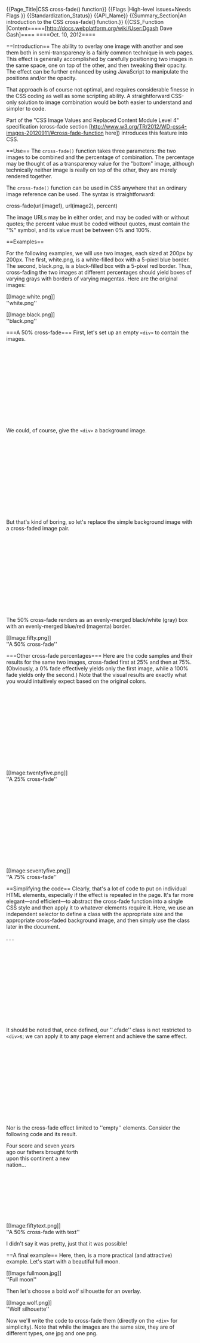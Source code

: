 {{Page_Title|CSS cross-fade() function}}
{{Flags
|High-level issues=Needs Flags
}}
{{Standardization_Status}}
{{API_Name}}
{{Summary_Section|An introduction to the CSS cross-fade() function.}}
{{CSS_Function
|Content=====[http://docs.webplatform.org/wiki/User:Dgash Dave Gash]====
====Oct. 10, 2012====

==Introduction==
The ability to overlay one image with another and see them both in semi-transparency is a fairly common technique in web pages.
This effect is generally accomplished by carefully positioning two images in the same space, one on top of the other, and then tweaking their opacity. The effect can be further enhanced by using JavaScript to manipulate the positions and/or the opacity.

That approach is of course not optimal, and requires considerable finesse in the CSS coding as well as some scripting ability. 
A straightforward CSS-only solution to image combination would be both easier to understand and simpler to code.

Part of the "CSS Image Values and Replaced Content Module Level 4" specification (cross-fade section [http://www.w3.org/TR/2012/WD-css4-images-20120911/#cross-fade-function here]) introduces this feature into CSS. 

==Use==
The <code>cross-fade()</code> function takes three parameters: the two images to be combined and the percentage of combination. The percentage may be thought of as a transparency value for the "bottom" image, although technically neither image is really on top of the other, they are merely rendered together.

The <code>cross-fade()</code> function can be used in CSS anywhere that an ordinary image reference can be used. The syntax is straightforward:

<syntaxhighlight language="css">
cross-fade(url(image1), url(image2), percent)
</syntaxhighlight>

The image URLs may be in either order, and may be coded with or without quotes; the percent value must be coded without quotes, must contain the "%" symbol, and its value must be between 0% and 100%.

==Examples==

For the following examples, we will use two images, each sized at 200px by 200px. The first, white.png, is a white-filled box with a 5-pixel blue border. The second, black.png, is a black-filled box with a 5-pixel red border. Thus, cross-fading the two images at different percentages should yield boxes of varying grays with borders of varying magentas. Here are the original images:

[[Image:white.png]]<br/>
''white.png''

[[Image:black.png]]<br/>
''black.png''

===A 50% cross-fade===
First, let's set up an empty <code>&lt;div&gt;</code> to contain the images.

<syntaxhighlight language="css">
<div style="width:200px; height:200px;"></div>
</syntaxhighlight>

We could, of course, give the <code>&lt;div&gt;</code> a background image.

<syntaxhighlight language="css">
<div style="width:200px; height:200px; background-image:url('white.png');"></div>
</syntaxhighlight>

But that's kind of boring, so let's replace the simple background image with a cross-faded image pair.

<syntaxhighlight language="css">
<div style="width:200px; height:200px; background-image:cross-fade(url(white.png), url(black.png), 50%);"></div>
</syntaxhighlight>

The 50% cross-fade renders as an evenly-merged black/white (gray) box with an evenly-merged blue/red (magenta) border.

[[Image:fifty.png]]<br/>
''A 50% cross-fade''

===Other cross-fade percentages===
Here are the code samples and their results for the same two images, cross-faded first at 25% and then at 75%. 
(Obviously, a 0% fade effectively yields only the first image, while a 100% fade yields only the second.)
Note that the visual results are exactly what you would intuitively expect based on the original colors.

<syntaxhighlight language="css">
<div style="width:200px; height:200px; background-image:cross-fade(url(white.png), url(black.png), 25%);"></div>
</syntaxhighlight>

[[Image:twentyfive.png]]<br/>
''A 25% cross-fade''

<syntaxhighlight language="css">
<div style="width:200px; height:200px; background-image:cross-fade(url(white.png), url(black.png), 75%);"></div>
</syntaxhighlight>

[[Image:seventyfive.png]]<br/>
''A 75% cross-fade''

==Simplifying the code==
Clearly, that's a lot of code to put on individual HTML elements, especially if the effect is repeated in the page.
It's far more elegant&mdash;and efficient&mdash;to
abstract the cross-fade function into a single CSS style and then apply it to whatever elements require it.
Here, we use an independent selector to define a class with the appropriate size and the appropriate cross-faded background image, and then simply use the class later in the document.

<syntaxhighlight language="css">
<style>
.cfade { background-image:cross-fade(url(white.png), url(black.png), 50%); width:200px; height:200px; }
</style>

. . .

<div class="cfade"></div>
</syntaxhighlight>

It should be noted that, once defined, our ''.cfade'' class is not restricted to <code>&lt;div&gt;</code>s;
we can apply it to any page element and achieve the same effect.

<syntaxhighlight language="css">
<p class="cfade"></p>
</syntaxhighlight>

Nor is the cross-fade effect limited to ''empty'' elements. Consider the following code and its result.

<syntaxhighlight language="css">
<p class="cfade">Four score and seven years ago our fathers brought forth upon this continent a new nation...</p>
</syntaxhighlight>

[[Image:fiftytext.png]]<br/>
''A 50% cross-fade with text''

I didn't say it was pretty, just that it was possible! 

==A final example==
Here, then, is a more practical (and attractive) example.
Let's start with a beautiful full moon.

[[Image:fullmoon.jpg]]<br/>
''Full moon''

Then let's choose a bold wolf silhouette for an overlay.

[[Image:wolf.png]]<br/>
''Wolf silhouette''

Now we'll write the code to cross-fade them (directly on the <code>&lt;div&gt;</code> for simplicity). Note that 
while the images are the same size, they are of different types, one jpg and one png.

<syntaxhighlight language="css">
<div style="background-image:cross-fade(url('fullmoon.jpg'), url('wolf.png'), 50%); width:600px; height:600px;"></div>
</syntaxhighlight>

The result is a classic (if somewhat kitschy) wolf-on-moon combo.

[[Image:wolfmoon.png]]<br/>
''Wolf on moon''

==Support==
As of this writing (October 2012), CSS <code>cross-fade()</code> is only supported in Google Chrome, and only with the <code>-webkit-</code> prefix. So to use the wolf-on-moon example above in Chrome, you would code:

<syntaxhighlight language="css">
<div style="background-image:-webkit-cross-fade(url('fullmoon.jpg'), url('wolf.png'), 50%); width:600px; height:600px;"></div>
</syntaxhighlight>

==See also==
CSS Image Values and Replaced Content Module Level 4 [http://www.w3.org/TR/2012/WD-css4-images-20120911/#cross-fade-function specification].
}}
{{Examples_Section
|Not_required=Yes
|Examples=
}}
{{Notes_Section}}
{{Related_Specifications_Section
|Specifications=
}}
{{Compatibility_Section
|Not_required=Yes
|Desktop_rows=
|Mobile_rows=
|Notes_rows=
}}
{{See_Also_Section}}
{{Topics|Graphics, CSS}}
{{External_Attribution
|Is_CC-BY-SA=No
|MDN_link=
|MSDN_link=
|HTML5Rocks_link=
}}